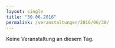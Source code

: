 ```yaml
---
layout: single
title: "30.06.2016"
permalink: /veranstaltungen/2016/06/30/
---
```


Keine Veranstaltung an diesem Tag.
